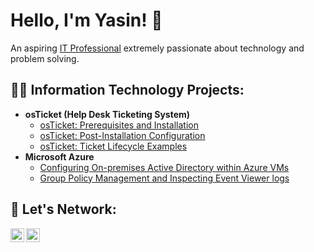 <h1>Hello, I'm Yasin! 🚀</h1>
<p>An aspiring <a href="https://www.linkedin.com/in/YasinAlesmael/" target="_blank">IT Professional</a> extremely passionate about technology and problem solving.</p>

<h2>👨‍💻 Information Technology Projects:</h2>

- <b>osTicket (Help Desk Ticketing System)</b>
  - [osTicket: Prerequisites and Installation](https://github.com/yasinalesmael/osticket-prereqs)
  - [osTicket: Post-Installation Configuration](https://github.com/yasinalesmael/post-install-config)
  - [osTicket: Ticket Lifecycle Examples](https://github.com/yasinalesmael/ticket-lifecycle)
- <b>Microsoft Azure</b>
  - [Configuring On-premises Active Directory within Azure VMs](https://github.com/yasinalesmael/configure-ad)
  - [Group Policy Management and Inspecting Event Viewer logs](https://github.com/yasinalesmael/gpm-eventvwr)

<h2>🤝 Let's Network:</h2>
<p>
  <a href="https://linkedin.com/in/YasinAlesmael" target="_blank">
    <img align="left" alt="Yasin | LinkedIn" width="22px" src="https://cdn.jsdelivr.net/npm/simple-icons@v3/icons/linkedin.svg" />
  </a>
  <a href="mailto:yasin@alesmael.com" target="_blank">
    <img align="left" alt="Yasin | Email" width="22px" src="https://cdn.jsdelivr.net/npm/simple-icons@v3/icons/gmail.svg" />
  </a>
</p>
